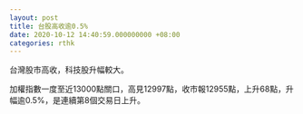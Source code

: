 ```yaml
---
layout: post
title: 台股高收逾0.5%
date: 2020-10-12 14:40:59.000000000 +08:00
categories: rthk
---
```


台灣股市高收，科技股升幅較大。

加權指數一度至近13000點關口，高見12997點，收市報12955點，上升68點，升幅逾0.5%，是連續第8個交易日上升。
